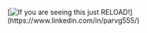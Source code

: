 [![If you are seeing this just RELOAD!](https://deeply-somber-sea.glitch.me/GithubIntro?)](https://www.linkedin.com/in/parvg555/)
